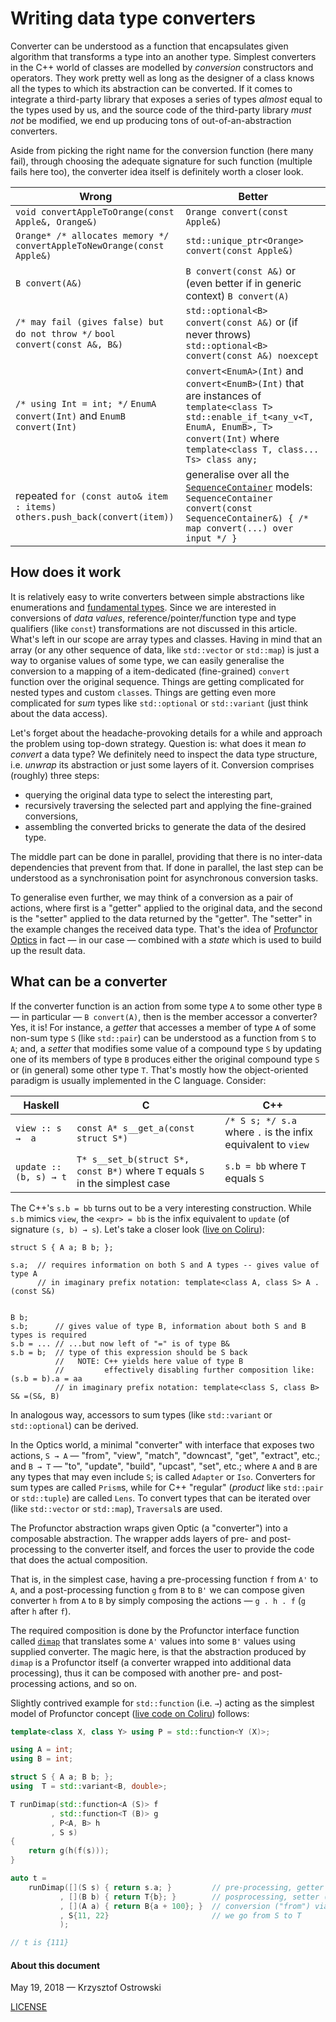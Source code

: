 # Writing data type converters

Converter can be understood as a function that encapsulates given algorithm that transforms a type into an another type. Simplest converters in the C++ world of classes are modelled by _conversion_ constructors and operators. They work pretty well as long as the designer of a class knows all the types to which its abstraction can be converted. If it comes to integrate a third-party library that exposes a series of types _almost_ equal to the types used by us, and the source code of the third-party library _must not_ be modified, we end up producing tons of out-of-an-abstraction converters.

Aside from picking the right name for the conversion function (here many fail), through choosing the adequate signature for such function (multiple fails here too), the converter idea itself is definitely worth a closer look. 


Wrong | Better
---   | ---
`void convertAppleToOrange(const Apple&, Orange&)` | `Orange convert(const Apple&)`
`Orange* /* allocates memory */ convertAppleToNewOrange(const Apple&)` | `std::unique_ptr<Orange> convert(const Apple&)`
`B convert(A&)` | `B convert(const A&)` or (even better if in generic context) `B convert(A)`
`/* may fail (gives false) but do not throw */` `bool convert(const A&, B&)`| `std::optional<B> convert(const A&)` or (if never throws) `std::optional<B> convert(const A&) noexcept`
`/* using Int = int; */` `EnumA convert(Int)` and `EnumB convert(Int)`  | `convert<EnumA>(Int)` and `convert<EnumB>(Int)` that are instances of `template<class T> std::enable_if_t<any_v<T, EnumA, EnumB>, T> convert(Int)` where `template<class T, class... Ts> class any;`
repeated `for (const auto& item : items) others.push_back(convert(item))` | generalise over all the [`SequenceContainer`](http://en.cppreference.com/w/cpp/concept/SequenceContainer) models: `SequenceContainer convert(const SequenceContainer&) { /* map convert(...) over input */ }`

## How does it work

It is relatively easy to write converters between simple abstractions like enumerations and [fundamental types](http://en.cppreference.com/w/cpp/language/types). Since we are interested in conversions of _data values_, reference/pointer/function type and type qualifiers (like `const`) transformations are not discussed in this article. What's left in our scope are array types and classes. Having in mind that an array (or any other sequence of data, like `std::vector` or `std::map`) is just a way to organise values of some type, we can easily generalise the conversion to a mapping of a item-dedicated (fine-grained) `convert` function over the original sequence. Things are getting complicated for nested types and custom `class`es. Things are getting even more complicated for _sum_ types like `std::optional` or `std::variant` (just think about the data access).

Let's forget about the headache-provoking details for a while and approach the problem using top-down strategy. Question is: what does it mean _to convert_ a data type? We definitely need to inspect the data type structure, i.e. _unwrap_ its abstraction or just some layers of it. Conversion comprises (roughly) three steps:
* querying the original data type to select the interesting part,
* recursively traversing the selected part and applying the fine-grained conversions,
* assembling the converted bricks to generate the data of the desired type.

The middle part can be done in parallel, providing that there is no inter-data dependencies that prevent from that. If done in parallel, the last step can be understood as a synchronisation point for asynchronous conversion tasks.

To generalise even further, we may think of a conversion as a pair of actions, where first is a "getter" applied to the original data, and the second is the "setter" applied to the data returned by the "getter". The "setter" in the example changes the received data type. That's the idea of [Profunctor Optics](https://arxiv.org/abs/1703.10857) in fact &mdash; in our case &mdash; combined with a _state_ which is used to build up the result data.

## What can be a converter

If the converter function is an action from some type `A` to some other type `B` &mdash; in particular &mdash; `B convert(A)`, then is the member accessor a converter? Yes, it is! For instance, a _getter_ that accesses a member of type `A` of some non-sum type `S` (like `std::pair`) can be understood as a function from `S` to `A`; and, a _setter_ that modifies some value of a compound type `S` by updating one of its members of type `B` produces either the original compound type `S` or (in general) some other type `T`. That's mostly how the object-oriented paradigm is usually implemented in the C language. Consider:

Haskell | C | C++
--- | --- | ---
`view :: s →  a` | `const A* s__get_a(const struct S*)` | `/* S s; */ s.a` where `.` is the infix equivalent to `view`
`update :: (b, s) → t` | `T* s__set_b(struct S*, const B*)` where `T` equals `S` in the simplest case | `s.b = bb` where `T` equals `S`

The C++'s `s.b = bb` turns out to be a very interesting construction. While `s.b` mimics `view`, the `<expr> = bb` is the infix equivalent to `update` (of signature `(s, b) → s`). Let's take a closer look ([live on Coliru](http://coliru.stacked-crooked.com/a/4f6dfd77685f73b1)):

```
struct S { A a; B b; };

s.a;  // requires information on both S and A types -- gives value of type A
      // in imaginary prefix notation: template<class A, class S> A .(const S&)


B b;
s.b;      // gives value of type B, information about both S and B types is required
s.b = ... // ...but now left of "=" is of type B&
s.b = b;  // type of this expression should be S back
          //   NOTE: C++ yields here value of type B
          //         effectively disabling further composition like: (s.b = b).a = aa
          // in imaginary prefix notation: template<class S, class B> S& =(S&, B)
```

In analogous way, accessors to sum types (like `std::variant` or `std::optional`) can be derived.

In the Optics world, a minimal "converter" with interface that exposes two actions, `S → A` &mdash; "from", "view", "match", "downcast", "get", "extract", etc.; and `B → T` &mdash; "to", "update", "build", "upcast", "set", etc.; where `A` and `B` are any types that may even include `S`; is called `Adapter` or `Iso`. Converters for sum types are called `Prism`s, while for C++ "regular" (_product_ like `std::pair` or `std::tuple`) are called `Lens`. To convert types that can be iterated over (like `std::vector` or `std::map`), `Traversal`s are used.

The Profunctor abstraction wraps given Optic (a "converter") into a composable abstraction. The wrapper adds layers of pre- and post-processing to the converter itself, and forces the user to provide the code that does the actual composition.

That is, in the simplest case, having a pre-processing function `f` from `A'` to `A`, and a post-processing function `g` from `B` to `B'` we can compose given converter `h` from `A` to `B` by simply composing the actions &mdash; `g . h . f` (`g` after `h` after `f`).

The required composition is done by the Profunctor interface function called [`dimap`](http://hackage.haskell.org/package/profunctors-5.2.2/docs/Data-Profunctor.html#v:dimap) that translates some `A'` values into some `B'` values using supplied converter. The magic here, is that the abstraction produced by `dimap` is a Profunctor itself (a converter wrapped into additional data processing), thus it can be composed with another pre- and post-processing actions, and so on.

Slightly contrived example for `std::function` (i.e. `→`) acting as the simplest model of Profunctor concept ([live code on Coliru](http://coliru.stacked-crooked.com/a/51a1057a23303580)) follows:

```c++
template<class X, class Y> using P = std::function<Y (X)>;

using A = int;
using B = int;

struct S { A a; B b; };
using  T = std::variant<B, double>;

T runDimap(std::function<A (S)> f
         , std::function<T (B)> g
         , P<A, B> h
         , S s)
{
    return g(h(f(s)));
}

auto t = 
    runDimap([](S s) { return s.a; }         // pre-processing, getter ("view") via Lens
           , [](B b) { return T{b}; }        // posprocessing, setter ("build") via Prism
           , [](A a) { return B{a + 100}; }  // conversion ("from") via Iso
           , S{11, 22}                       // we go from S to T
           );

// t is {111}
```


#### About this document

May 19, 2018 &mdash; Krzysztof Ostrowski

[LICENSE](https://github.com/insooth/insooth.github.io/blob/master/LICENSE)


